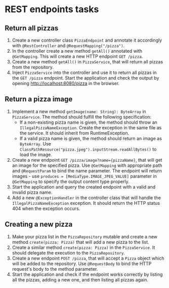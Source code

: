 # REST endpoints tasks

## Return all pizzas
1. Create a new controller class `PizzaEndpoint` and annotate it accordingly with `@RestController` and `@RequestMapping("/pizza")`.
2. In the controller create a new method `getAll()` annotated with `@GetMapping`. This will create a new HTTP endpoint `GET /pizza`.
3. Create a new method `getAll()` in `PizzaService`, that will return all pizzas
from the repository.
4. Inject `PizzaService` into the controller and use it to return all pizzas in the `GET /pizza` endpoint. Start the application and check the output by opening [http://localhost:8080/pizza](http://localhost:8080/pizza) in the browser.

## Return a pizza image 
1. Implement a new method `getImage(name: String): ByteArray` in  `PizzaService`. The method should fulfill the following specification:
   * If a non-existing pizza name is given, the method should throw an `IllegalPizzaNameException`. Create the exception in the same file as the service. It should inherit from RuntimeException.
   * If a valid pizza name is given, the method should return an image as `ByteArray`. Use `ClassPathResource("pizza.jpeg").inputStream.readAllBytes()` to load the image.
2. Create a new endpoint `GET /pizza/image?name={pizzaName}`, that will get an image for the specified pizza. Use `@GetMapping` with appropriate path and `@RequestParam` to bind the name parameter. The endpoint will return
   images - use `produces = [MediaType.IMAGE_JPEG_VALUE]` parameter in `@GetMapping` to specify the output content type properly.
3. Start the application and query the created endpoint with a valid and
invalid pizza name.
4. Add a new `@ExceptionHandler` in the controller class that will handle the `IllegalPizzaNameException` exception. It should return the HTTP status 404
 when the exception occurs.

## Creating a new pizza
1. Make your pizza list in the `PizzaRepository` mutable and create a new method
`create(pizza: Pizza)` that will add a new pizza to the list.
2. Create a similar method `create(pizza: Pizza)` in the `PizzaService`. It should delegate the execution to the `PizzaRepository`.
3. Create a new endpoint `POST /pizza`, that will accept a `Pizza` object which will be added to the repository. Use `@RequestBody` to bind the
HTTP request's body to the method parameter.
4. Start the application and check if the endpoint works correctly by listing
all the pizzas, adding a new one, and then listing all pizzas again.
